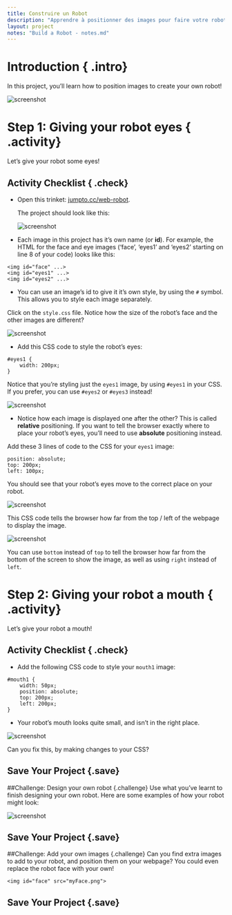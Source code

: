 ```yaml
---
title: Construire un Robot
description: "Apprendre à positionner des images pour faire votre robot."
layout: project
notes: "Build a Robot - notes.md"
---
```


# Introduction { .intro}

In this project, you’ll learn how to position images to create your own robot!

![screenshot](images/robot-final.png)

# Step 1: Giving your robot eyes { .activity}

Let’s give your robot some eyes!

## Activity Checklist { .check}

+ Open this trinket: <a href="http://jumpto.cc/web-robot" target="_blank">jumpto.cc/web-robot</a>.

    The project should look like this:

	![screenshot](images/robot-starter.png)

+ Each image in this project has it’s own name (or __id__). For example, the HTML for the face and eye images (‘face’, ‘eyes1’ and ‘eyes2’ starting on line 8 of your code) looks like this:

```
<img id="face" ...>
<img id="eyes1" ...>
<img id="eyes2" ...>
```

+ You can use an image’s id to give it it’s own style, by using the `#` symbol. This allows you to style each image separately.

Click on the `style.css` file. Notice how the size of the robot’s face and the other images are different?

![screenshot](images/robot-id.png)

+ Add this CSS code to style the robot’s eyes:

```
#eyes1 {
    width: 200px;
}
```

Notice that you’re styling just the `eyes1` image, by using `#eyes1` in your CSS. If you prefer, you can use `#eyes2` or `#eyes3` instead!

![screenshot](images/robot-eyes-width.png)

+ Notice how each image is displayed one after the other? This is called __relative__ positioning. If you want to tell the browser exactly where to place your robot’s eyes, you’ll need to use __absolute__ positioning instead.

Add these 3 lines of code to the CSS for your `eyes1` image:

```
position: absolute;
top: 200px;
left: 100px;
```

You should see that your robot’s eyes move to the correct place on your robot.

![screenshot](images/robot-eyes-position.png)

This CSS code tells the browser how far from the top / left of the webpage to display the image.

![screenshot](images/robot-eyes-position2.png)

You can use `bottom` instead of `top` to tell the browser how far from the bottom of the screen to show the image, as well as using `right` instead of `left`.

# Step 2: Giving your robot a mouth { .activity}

Let’s give your robot a mouth!

## Activity Checklist { .check}

+ Add the following CSS code to style your `mouth1` image:

```
#mouth1 {
    width: 50px;
    position: absolute;
    top: 200px;
    left: 200px;
}
```

+ Your robot’s mouth looks quite small, and isn’t in the right place.

![screenshot](images/robot-mouth.png)

Can you fix this, by making changes to your CSS?

## Save Your Project {.save}

##Challenge: Design your own robot {.challenge}
Use what you’ve learnt to finish designing your own robot. Here are some examples of how your robot might look:

![screenshot](images/robot-examples.png)

## Save Your Project {.save}

##Challenge: Add your own images {.challenge}
Can you find extra images to add to your robot, and position them on your webpage? You could even replace the robot face with your own!

```
<img id="face" src="myFace.png">
```

## Save Your Project {.save}
